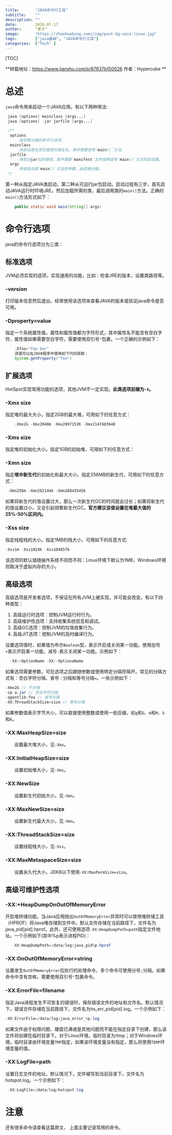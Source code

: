 ```yaml
---
title:       "JAVA命令行工具"
subtitle:    ""
description: ""
date:        2019-07-17
author:      "麦子"
image:       "https://zhaohuabing.com//img/post-bg-unix-linux.jpg"
tags:        ["java基础", "JAVA命令行工具"]
categories:  ["Tech" ]
---
```


[TOC]

**转载地址：https://www.jianshu.com/p/87637b150026   作者：Hypercube **

# 总述

`java`命令用来启动一个JAVA应用。有以下两种用法:

```java
 java [options] mainclass [args...] 
 java [options] -jar jarfile [args...]
 
 /**
  options
      由空格分隔的命令行选项，
  mainclass
      待启动类包含包路径的类全名，其中需要含有`main()`方法。
  jarfile
      待启动jar包的路径，其中需要`manifest`文件指明含有`main()`方法的启动类。
  args
      传给启动类`main()`方法的参数，由空格分隔。
 */
```

第一种从指定JAVA类启动，第二种从可运行jar包启动。启动过程有三步，首先启动JAVA运行时环境JRE，然后加载所需的类，最后调用类的`main()`方法。正确的`main()`方法形式如下：

```java
    public static void main(String[] args)
```

# 命令行选项 

java的命令行选项分为三类：

## 标准选项

JVM必须实现的选项，实现通用的功能，比如：检查JRE的版本，设置类路径等。 

### -version

打印版本信息然后退出。经常使用该选项来查看JAVA的版本或验证java命令是否可用。

### -Dproperty=value

指定一个系统属性值。属性和属性值都为字符形式，其中属性名不能含有空白字符，属性值如果需要空白字符，需要使用双引号`"`包裹。一个正确的示例如下：

```java
    -Dfoo="foo bar"
    该值可以在JAVA程序中使用如下代码获取：
    System.getProperty("foo")
```



## 扩展选项

HotSpot实现常用功能的选项，其他JVM不一定实现。**此类选项前缀为`-X`。**

### -Xmx size

指定堆的最大大小。指定2GB的最大堆，可用如下的任意方式：

```java
    -Xmx2G -Xmx2048m -Xmx2097152K -Xmx2147483648
```



### -Xms size

指定堆的初始化大小。指定1GB的初始堆，可用如下的任意方式：



### -Xmn size

指定**堆中新生代**的初始化和最大大小。指定256MB的新生代，可用如下的任意方式：

```java
 -Xmn256m -Xmn262144k -Xmn268435456
```

如果将新生代的值设置过大，那么一次新生代GC的时间就会过长；如果将新生代的值设置过小，又会引起频繁新生代GC。**官方建议该值设置在堆最大值的25%-50%区间内。**



### -Xss size

指定线程栈的大小。指定1MB的栈大小，可用如下的任意方式:

```java
-Xss1m -Xss1024k -Xss1048576
```

该选项的默认值随操作系统不同而不同：Linux环境下默认为1MB，Windows环境则取决于虚拟内存的大小。

 

## 高级选项

高级选项是开发者选项，不保证在所有JVM上被实现，并可能会改变。有以下四种类型：

1. 高级运行时选项：控制JVM运行时行为。
2. 高级维护性选项：支持收集系统信息和调试。
3. 高级GC选项：控制JVM的垃圾收集行为。
4. 高级JIT选项：控制JVM的及时编译行为。

设置选项值时，如果值为布尔`Boolean`型，表示开启或关闭某一功能。使用加号`+`表示开启某一功能，减号`-`表示关闭某一功能。示例如下：

```java
  -XX:+OptionName -XX:-OptionaName		
```

如果选项需要参数，可在选项之后跟随参数或使用特定分隔符隔开。常见的分隔方式有：空白字符分隔、冒号`：`分隔和等号分隔`=`。一些示例如下：

```java
-Xmx2G // 不分隔
-cp a.jar // 空白字符分隔
-agentlib:foo // 冒号分隔
-XX:ThreadStackSize=size // 等号分隔
```

如果参数值表示字节大小，可以直接使用整数或使用一些后缀，如`g`和`G`、`m`和`M`、`k`和`K`。

###  -XX:MaxHeapSize=size

   设置最大堆大小，见`-Xmx`。

###  -XX:InitialHeapSize=size

   设置初始堆大小，见`-Xms`。

###  -XX:NewSize

   设置新生代初始大小，见`-Xmn`。

###  -XX:MaxNewSize=size

   设置新生代最大大小，见`-Xmn`。

###  -XX:ThreadStackSize=size

   设置线程栈大小，见`-Xss`。

###  -XX:MaxMetaspaceSize=size

   设置永久代大小，JDK8以下使用`-XX:MaxPermSize=size`。



## 高级可维护性选项

### -XX:+HeapDumpOnOutOfMemoryError

开启堆转储功能。当Java应用抛出`OutOfMemoryError`异常时可以使用堆转储工具（HPROF）将Java堆存储到文件中。默认文件存储在当前路径下，文件名为java_pid[pid].hprof。此外，还可使用选项`-XX:HeapDumpPath=path`指定文件地址。一个示例如下(其中%p表示进程PID)：

```java
   -XX:HeapDumpPath=/data/log/java_pid%p.hprof
```



### -XX:OnOutOfMemoryError=string

设置发生`OutOfMemoryError`后执行的处理命令，多个命令可使用分号`;`分隔。如果命令中含有空格，需要使用双引号`"`包裹命令。



### -XX:ErrorFile=filename

指定Java进程发生不可恢复的错误时，保存错误文件的地址和文件名。默认情况下，错误文件存储在当前路径下，文件名为hs_err_pid[pid].log。一个示例如下：

```java
-XX:ErrorFile=/data/log/java_error_%p.log
```

如果文件由于权限问题、硬盘已满或是其他问题而不能在指定目录下创建，那么该文件将创建在临时目录下。对于Linux环境，临时目录为/tmp；对于Windows环境，临时目录由环境变量`TMP`指定，如果该环境变量没有指定，那么将使用`TEMP`环境变量的值。

### -XX:LogFile=path

设置日志文件的地址。默认情况下，文件被写到当前目录下，文件名为hotspot.log。一个示例如下：

```java
 -XX:LogFile=/data/log/hotspot.log
```

# 注意

还有很多命令请查看这篇原文， 上面主要记录常用的命令。 